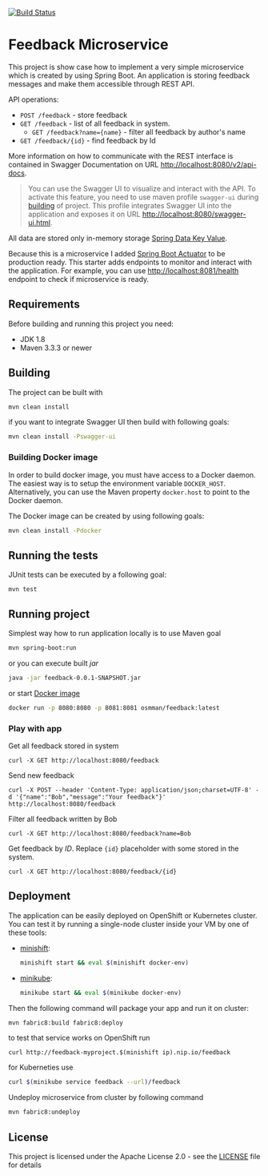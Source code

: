 [![Build Status](https://travis-ci.org/osmman/feedback-microservice.svg?branch=master)](https://travis-ci.org/osmman/feedback-microservice)
# Feedback Microservice
This project is show case how to implement a very simple microservice which is created by using
Spring Boot. An application is storing feedback messages and make them accessible through REST API.

API operations:

* `POST /feedback` - store feedback
* `GET /feedback` - list of all feedback in system.
  * `GET /feedback?name={name}` - filter all feedback by author's name
* `GET /feedback/{id}` - find feedback by Id

More information on how to communicate with the REST interface is contained in Swagger Documentation on URL <http://localhost:8080/v2/api-docs>.

> You can use the Swagger UI to visualize and interact with the API. To activate this feature,
> you need to use maven profile `swagger-ui` during [building](#building) of project. This profile integrates
> Swagger UI into the application and exposes it on URL <http://localhost:8080/swagger-ui.html>.

All data are stored only in-memory storage [Spring Data Key Value](https://github.com/spring-projects/spring-data-keyvalue).  

Because this is a microservice I added [Spring Boot Actuator](https://docs.spring.io/spring-boot/docs/current/reference/html/production-ready-endpoints.html)
to be production ready. This starter adds endpoints to monitor and interact with the application.
For example, you can use <http://localhost:8081/health> endpoint to check if microservice is ready.

## Requirements

Before building and running this project you need:

* JDK 1.8
* Maven 3.3.3 or newer

## Building

The project can be built with

```bash
mvn clean install
```

if you want to integrate Swagger UI then build with following goals:

```bash
mvn clean install -Pswagger-ui
```

### Building Docker image

In order to build docker image, you must have access to a Docker daemon.
The easiest way is to setup the environment variable `DOCKER_HOST`.
Alternatively, you can use the Maven property `docker.host` to point to the Docker daemon.

The Docker image can be created by using following goals:

```bash
mvn clean install -Pdocker
```

## Running the tests
JUnit tests can be executed by a following goal:

```
mvn test
```

## Running project
Simplest way how to run application locally is to use Maven goal
```bash
mvn spring-boot:run
```

or you can execute built *jar*
```bash
java -jar feedback-0.0.1-SNAPSHOT.jar
```

or start [Docker image](#building-docker-image)
```bash
docker run -p 8080:8080 -p 8081:8081 osmman/feedback:latest
```

### Play with app

Get all feedback stored in system
```
curl -X GET http://localhost:8080/feedback
```

Send new feedback
```
curl -X POST --header 'Content-Type: application/json;charset=UTF-8' -d '{"name":"Bob","message":"Your feedback"}' http://localhost:8080/feedback
```

Filter all feedback written by Bob
```
curl -X GET http://localhost:8080/feedback?name=Bob
```

Get feedback by *ID*. Replace `{id}` placeholder with some stored in the system.
```
curl -X GET http://localhost:8080/feedback/{id}
```

## Deployment
The application can be easily deployed on OpenShift or Kubernetes cluster.
You can test it by running a single-node cluster inside your VM by one of these tools:
* [minishift](https://docs.openshift.org/latest/minishift/getting-started/index.html):
    ```bash
    minishift start && eval $(minishift docker-env)
    ```
* [minikube](https://github.com/kubernetes/minikube):
    ```bash
    minikube start && eval $(minikube docker-env)
    ```

Then the following command will package your app and run it on cluster:
```bash
mvn fabric8:build fabric8:deploy
```

to test that service works on OpenShift run
```
curl http://feedback-myproject.$(minishift ip).nip.io/feedback
```

for Kuberneties use
```bash
curl $(minikube service feedback --url)/feedback
```

Undeploy microservice from cluster by following command

```bash
mvn fabric8:undeploy
```

## License

This project is licensed under the Apache License 2.0 - see the [LICENSE](LICENSE) file for details

